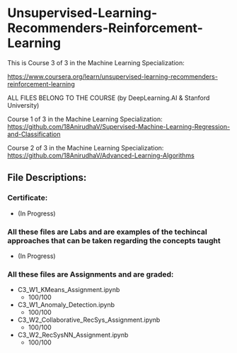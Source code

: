 # Unsupervised-Learning-Recommenders-Reinforcement-Learning
This is Course 3 of 3 in the Machine Learning Specialization:

https://www.coursera.org/learn/unsupervised-learning-recommenders-reinforcement-learning

ALL FILES BELONG TO THE COURSE (by DeepLearning.AI & Stanford University)

Course 1 of 3 in the Machine Learning Specialization: https://github.com/18AnirudhaV/Supervised-Machine-Learning-Regression-and-Classification

Course 2 of 3 in the Machine Learning Specialization: https://github.com/18AnirudhaV/Advanced-Learning-Algorithms

## File Descriptions:
### Certificate:
- (In Progress)

### All these files are Labs and are examples of the techincal approaches that can be taken regarding the concepts taught
- (In Progress)

### All these files are Assignments and are graded:
- C3_W1_KMeans_Assignment.ipynb
  - 100/100
- C3_W1_Anomaly_Detection.ipynb
  - 100/100
- C3_W2_Collaborative_RecSys_Assignment.ipynb
  - 100/100
- C3_W2_RecSysNN_Assignment.ipynb
  - 100/100
